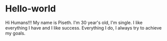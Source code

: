 # Hello-world

Hi Humans!!!
My name is Piseth. I'm 30 year's old, I'm single.
I like everything I have and I like success.
Everything I do, I always try to achieve my goals.
